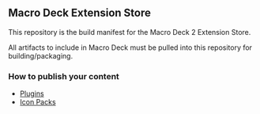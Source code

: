 ## Macro Deck Extension Store
This repository is the build manifest for the Macro Deck 2 Extension Store.

All artifacts to include in Macro Deck must be pulled into this repository for building/packaging.

### How to publish your content
- [Plugins](Plugins/README.md)
- [Icon Packs](IconPacks/README.md)
